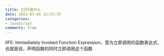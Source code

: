 ```yaml
---
title: IIFE是什么
date: 2021-07-05 15:37:37
categories:
- JavaScript
comments: true
---
```


IIFE: Immediately Invoked Function Expression，意为立即调用的函数表达式，也就是说，声明函数的同时立即调用这个函数